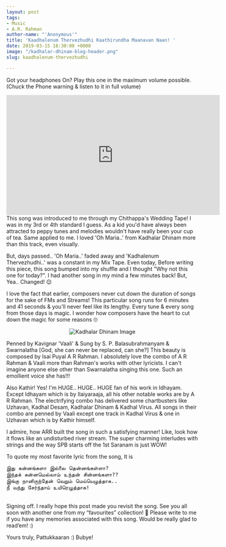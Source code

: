```yaml
---
layout: post
tags:
- Music
- A.R. Rahman
author-name: "'Anonymous'"
title: 'Kaadhalenum Thervezhudhi Kaathirundha Maanavan Naan! '
date: 2019-03-15 18:30:00 +0000
image: "/kadhalar-dhinam-blog-header.png"
slug: kaadhalenum-thervezhudhi

---
```

Got your headphones On? Play this one in the maximum volume possible. (Chuck the Phone warning & listen to it in full volume)

<iframe width="560" height="315" src="https://www.youtube-nocookie.com/embed/7URrnp94FHs" frameborder="0" allow="accelerometer; autoplay; encrypted-media; gyroscope; picture-in-picture" allowfullscreen></iframe>
<br>
This song was introduced to me through my Chithappa's Wedding Tape! I was in my 3rd or 4th standard I guess. As a kid you'd have always been attracted to peppy tunes and melodies wouldn't have really been your cup of tea. Same applied to me. I loved 'Oh Maria..' from Kadhalar Dhinam more than this track, even visually.

But, days passed.. 'Oh Maria..' faded away and 'Kadhalenum Thervezhudhi..' was a constant in my Mix Tape. Even today, Before writing this piece, this song bumped into my shuffle and I thought "Why not this one for today?". I had another song in my mind a few minutes back! But, Yea.. Changed! 😌

I love the fact that earlier, composers never cut down the duration of songs for the sake of FMs and Streams! This particular song runs for 6 minutes and 41 seconds & you'll never feel like its lengthy. Every tune & every song from those days is magic. I wonder how composers have the heart to cut down the magic for some reasons 🙄

<p style="text-align: center;"><img src="https://pattukkaaran.in/img/kadhalar-dhinam-album-art.jpg" alt="Kadhalar Dhinam Image" class="img-responsive reveal-in"></p>

Penned by Kavignar 'Vaali' & Sung by S. P. Balasubrahmanyam & Swarnalatha \[God, she can never be replaced, can she?\] This beauty is composed by Isai Puyal A R Rahman. I absolutely love the combo of A R Rahman & Vaali more than Rahman's works with other lyricists. I can't imagine anyone else other than Swarnalatha singing this one. Such an emollient voice she has!!!

Also Kathir! Yes! I'm HUGE.. HUGE.. HUGE fan of his work in Idhayam. Except Idhayam which is by Ilaiyaraaja, all his other notable works are by A R Rahman. The electrifying combo has delivered some chartbusters like Uzhavan, Kadhal Desam, Kadhalar Dhinam & Kadhal Virus. All songs in their combo are penned by Vaali except one track in Kadhal Virus & one in Uzhavan which is by Kathir himself.

I admire, how ARR built the song in such a satisfying manner! Like, look how it flows like an undisturbed river stream. The super charming interludes with strings and the way SPB starts off the 1st Saranam is just WOW!

To quote my most favorite lyric from the song, It is
<pre>
இது கன்னங்களா இல்லை தென்னங்கள்ளா?
இந்தக் கன்னமெல்லாம் உந்தன் சின்னங்களா??
இங்கு நானிருந்தேன் வெறும் மெய்யெழுத்தாக..
நீ வந்து சேர்ந்தாய் உயிரெழுத்தாக!
</pre>
<br>
Signing off. I really hope this post made you revisit the song. See you all soon with another one from my “favourites” collection! 🙂 Please write to me if you have any memories associated with this song. Would be really glad to read’em! :)

Yours truly, Pattukkaaran :) Bubye!